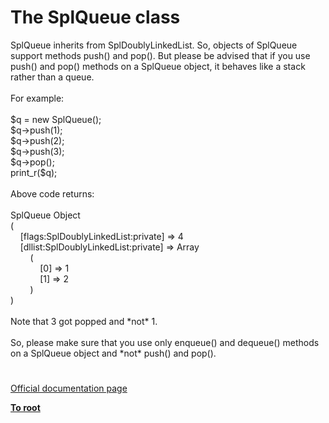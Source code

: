 # The SplQueue class




<div class="phpcode"><span class="html">
SplQueue inherits from SplDoublyLinkedList. So, objects of SplQueue support methods push() and pop(). But please be advised that if you use push() and pop() methods on a SplQueue object, it behaves like a stack rather than a queue.<br><br>For example:<br><br>$q = new SplQueue();<br>$q-&gt;push(1);<br>$q-&gt;push(2);<br>$q-&gt;push(3);<br>$q-&gt;pop();<br>print_r($q);<br><br>Above code returns:<br><br>SplQueue Object<br>(<br>&#xA0; &#xA0; [flags:SplDoublyLinkedList:private] =&gt; 4<br>&#xA0; &#xA0; [dllist:SplDoublyLinkedList:private] =&gt; Array<br>&#xA0; &#xA0; &#xA0; &#xA0; (<br>&#xA0; &#xA0; &#xA0; &#xA0; &#xA0; &#xA0; [0] =&gt; 1<br>&#xA0; &#xA0; &#xA0; &#xA0; &#xA0; &#xA0; [1] =&gt; 2<br>&#xA0; &#xA0; &#xA0; &#xA0; )<br>)<br><br>Note that 3 got popped and *not* 1.<br><br>So, please make sure that you use only enqueue() and dequeue() methods on a SplQueue object and *not* push() and pop().</span>
</div>
  

#

[Official documentation page](https://www.php.net/manual/en/class.splqueue.php)

**[To root](/README.md)**